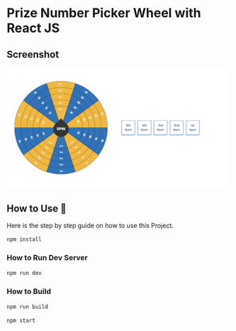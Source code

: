 # Prize Number Picker Wheel with React JS

## Screenshot
<img src="screenshot.png" alt="Prize Number Picker Wheel with React JS" />


## How to Use 📖

Here is the step by step guide on how to use this Project.

```bash
npm install
```

### How to Run Dev Server

```bash
npm run dev
```

### How to Build

```bash
npm run build
```

```bash
npm start
```